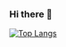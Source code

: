 ### Hi there 👋
[![Top Langs](https://github-readme-stats.vercel.app/api/top-langs/?username=MarErm27)](https://github.com/anuraghazra/github-readme-stats)
<!--
**MarErm27/MarErm27** is a ✨ _special_ ✨ repository because its `README.md` (this file) appears on your GitHub profile.

Here are some ideas to get you started:

- 🔭 I’m currently working on ...
- 🌱 I’m currently learning ...
- 👯 I’m looking to collaborate on ...
- 🤔 I’m looking for help with ...
- 💬 Ask me about ...
- 📫 How to reach me: ...
- 😄 Pronouns: ...
- ⚡ Fun fact: ...
-->
